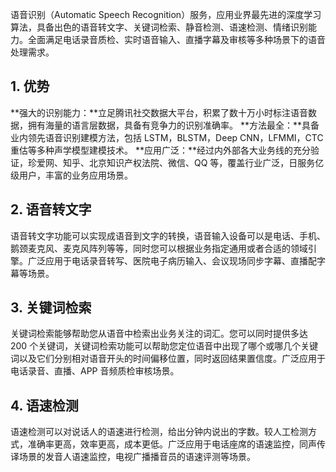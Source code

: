 语音识别（Automatic Speech Recognition）服务，应用业界最先进的深度学习算法，具备出色的语音转文字、关键词检索、静音检测、语速检测、情绪识别能力。全面满足电话录音质检、实时语音输入、直播字幕及审核等多种场景下的语音处理需求。
## 1. 优势
**强大的识别能力：**立足腾讯社交数据大平台，积累了数十万小时标注语音数据，拥有海量的语言层数据，具备有竞争力的识别准确率。
**方法最全：**具备业内领先语音识别建模方法，包括 LSTM，BLSTM，Deep CNN，LFMMI，CTC 重估等多种声学模型建模技术。
**应用广泛：**经过内外部各大业务线的充分验证，珍爱网、知乎、北京知识产权法院、微信、QQ 等，覆盖行业广泛，日服务亿级用户，丰富的业务应用场景。
## 2. 语音转文字
语音转文字功能可以实现成语音到文字的转换，语音输入设备可以是电话、手机、鹅颈麦克风、麦克风阵列等等，同时您可以根据业务指定通用或者合适的领域引擎。广泛应用于电话录音转写、医院电子病历输入、会议现场同步字幕、直播配字幕等场景。
## 3. 关键词检索
关键词检索能够帮助您从语音中检索出业务关注的词汇。您可以同时提供多达 200 个关键词，关键词检索功能可以帮助您定位语音中出现了哪个或哪几个关键词以及它们分别相对语音开头的时间偏移位置，同时返回结果置信度。广泛应用于电话录音、直播、APP 音频质检审核场景。
## 4. 语速检测
语速检测可以对说话人的语速进行检测，给出分钟内说出的字数。较人工检测方式，准确率更高，效率更高，成本更低。广泛应用于电话座席的语速监控，同声传译场景的发音人语速监控，电视广播播音员的语速评测等场景。
